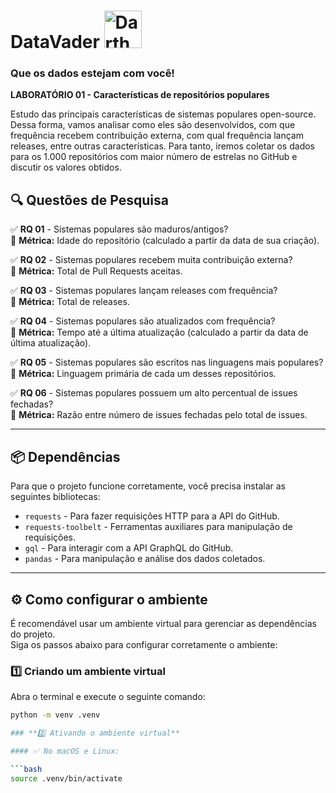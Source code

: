 # DataVader <img src="https://github.com/user-attachments/assets/ec337bc1-f1af-475b-b0d8-de1de35193cd" alt="Darth Vader" width="60">

### Que os dados estejam com você!

**LABORATÓRIO 01 - Características de repositórios populares**

Estudo das principais características de sistemas populares open-source. Dessa forma, vamos analisar como eles são desenvolvidos, com que frequência recebem contribuição externa, com qual frequência lançam releases, entre outras características. Para tanto, iremos coletar os dados para os 1.000 repositórios com maior número de estrelas no GitHub e discutir os valores obtidos. 


## 🔍 Questões de Pesquisa  

✅ **RQ 01** - Sistemas populares são maduros/antigos?  
🔹 **Métrica:** Idade do repositório (calculado a partir da data de sua criação).  

✅ **RQ 02** - Sistemas populares recebem muita contribuição externa?  
🔹 **Métrica:** Total de Pull Requests aceitas.  

✅ **RQ 03** - Sistemas populares lançam releases com frequência?  
🔹 **Métrica:** Total de releases.  

✅ **RQ 04** - Sistemas populares são atualizados com frequência?  
🔹 **Métrica:** Tempo até a última atualização (calculado a partir da data de última atualização).  

✅ **RQ 05** - Sistemas populares são escritos nas linguagens mais populares?  
🔹 **Métrica:** Linguagem primária de cada um desses repositórios.  

✅ **RQ 06** - Sistemas populares possuem um alto percentual de issues fechadas?  
🔹 **Métrica:** Razão entre número de issues fechadas pelo total de issues.  

---

## 📦 Dependências  

Para que o projeto funcione corretamente, você precisa instalar as seguintes bibliotecas:  

- `requests` - Para fazer requisições HTTP para a API do GitHub.  
- `requests-toolbelt` - Ferramentas auxiliares para manipulação de requisições.  
- `gql` - Para interagir com a API GraphQL do GitHub.  
- `pandas` - Para manipulação e análise dos dados coletados.  

---

## ⚙️ Como configurar o ambiente  

É recomendável usar um ambiente virtual para gerenciar as dependências do projeto.  
Siga os passos abaixo para configurar corretamente o ambiente:

### **1️⃣ Criando um ambiente virtual**  
Abra o terminal e execute o seguinte comando:

```bash
python -m venv .venv

### **2️⃣ Ativando o ambiente virtual**

#### ✅ No macOS e Linux:

```bash
source .venv/bin/activate
